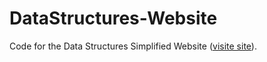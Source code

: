 # DataStructures-Website
Code for the Data Structures Simplified Website ([visite site](https://data-structures-simplified.netlify.app)).
